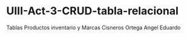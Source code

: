 # UIII-Act-3-CRUD-tabla-relacional
Tablas Productos inventario y Marcas
Cisneros Ortega Angel Eduardo


